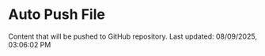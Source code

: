 # Auto Push File

Content that will be pushed to GitHub repository.
Last updated: 08/09/2025, 03:06:02 PM